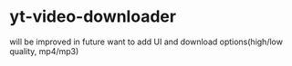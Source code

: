# yt-video-downloader
will be improved in future
want to add UI and download options(high/low quality, mp4/mp3)
